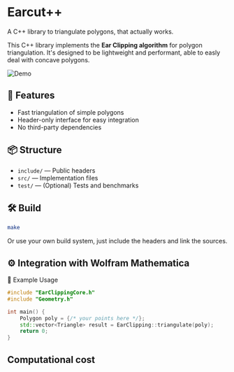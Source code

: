 # Earcut++
A C++ library to triangulate polygons, that actually works.

This C++ library implements the **Ear Clipping algorithm** for polygon triangulation. It's designed to be lightweight and performant, able to easly deal with concave polygons.

![Demo](imgs/README-1753372224153.png)

## 🚀 Features

- Fast triangulation of simple polygons
- Header-only interface for easy integration
- No third-party dependencies

## 📦 Structure

- `include/` — Public headers
- `src/` — Implementation files
- `test/` — (Optional) Tests and benchmarks

## 🛠️ Build

```bash
make
```

Or use your own build system, just include the headers and link the sources.

## ⚙️ Integration with Wolfram Mathematica


📄 Example Usage

```cpp
#include "EarClippingCore.h"
#include "Geometry.h"

int main() {
    Polygon poly = {/* your points here */};
    std::vector<Triangle> result = EarClipping::triangulate(poly);
    return 0;
}
```

## Computational cost




